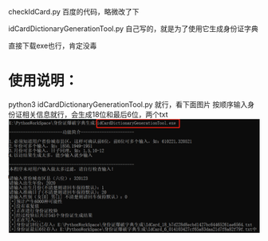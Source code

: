 checkIdCard.py   百度的代码，略微改了下

idCardDictionaryGenerationTool.py 自己写的，就是为了使用它生成身份证字典

直接下载exe也行，肯定没毒

# 使用说明：
python3 idCardDictionaryGenerationTool.py 就行，看下面图片
按顺序输入身份证相关信息就行，会生成18位和最后6位，两个txt
![这里随便写文字](https://raw.githubusercontent.com/CapOnKing/all_Here/main/idCardDictionaryGenerationTool/images/%E5%BE%AE%E4%BF%A1%E5%9B%BE%E7%89%87_20210105155747.png)
